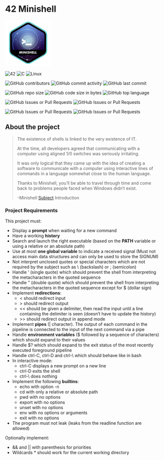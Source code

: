 # 42 Minishell

![Minishell 42](https://github.com/mcombeau/mcombeau/blob/main/42_badges/minishelle.png)

![42](https://img.shields.io/badge/-42-black?style=for-the-badge&logo=42&logoColor=white)
![C](https://img.shields.io/badge/c-%2300599C.svg?style=for-the-badge&logo=c&logoColor=white)
![Linux](https://img.shields.io/badge/Linux-FCC624?style=for-the-badge&logo=linux&logoColor=black)

![GitHub contributors](https://img.shields.io/github/contributors/PBento96/minishell)
![GitHub commit activity](https://img.shields.io/github/commit-activity/t/PBento96/minishell)
![GitHub last commit](https://img.shields.io/github/last-commit/PBento96/minishell)

![GitHub repo size](https://img.shields.io/github/repo-size/PBento96/minishell)
![GitHub code size in bytes](https://img.shields.io/github/languages/code-size/PBento96/minishell)
![GitHub top language](https://img.shields.io/github/languages/top/PBento96/minishell)

![GitHub Issues or Pull Requests](https://img.shields.io/github/issues-pr-raw/PBento96/minishell)
![GitHub Issues or Pull Requests](https://img.shields.io/github/issues-pr-closed-raw/PBento96/minishell)

![GitHub Issues or Pull Requests](https://img.shields.io/github/issues-raw/PBento96/minishell)
![GitHub Issues or Pull Requests](https://img.shields.io/github/issues-closed-raw/PBento96/minishell)

## About the project

> The existence of shells is linked to the very existence of IT.
>
> At the time, all developers agreed that communicating with a computer using aligned 1/0 switches was seriously irritating.
>
> It was only logical that they came up with the idea of creating a software to communicate with a computer using interactive lines of commands in a language somewhat close to the human language.
>
> Thanks to Minishell, you’ll be able to travel through time and come back to problems people faced when Windows didn’t exist.
>
> -Minishell [Subject](./docs/en.subject.pdf) Introduction

### Project Requirements

This project must:

- Display a **prompt** when waiting for a new command
- Have a working **history**
- Search and launch the right executable (based on the **PATH** variable or using a relative or an absolute path)
- Use at most **one global variable** to indicate a received signal (Must not access main data structures and can only be used to store the SIGNUM)
- Not interpret unclosed quotes or special characters which are not required by the subject such as \ (backslash) or ; (semicolon)
- Handle ’ (single quote) which should prevent the shell from interpreting the metacharacters in the quoted sequence
- Handle " (double quote) which should prevent the shell from interpreting the metacharacters in the quoted sequence except for $ (dollar sign)
- Implement **redirections**:
  - < should redirect input
  - \> should redirect output
  - << should be given a delimiter, then read the input until a line containing the delimiter is seen (doesn’t have to update the history)
  - \>\> should redirect output in append mode
- Implement **pipes** (| character). The output of each command in the pipeline is connected to the input of the next command via a pipe
- Handle **environment variables** ($ followed by a sequence of characters) which should expand to their values
- Handle $? which should expand to the exit status of the most recently executed foreground pipeline
- Handle ctrl-C, ctrl-D and ctrl-\ which should behave like in bash
- In interactive mode:
  - ctrl-C displays a new prompt on a new line
  - ctrl-D exits the shell
  - ctrl-\ does nothing
- Implement the following **builtins**:
  - echo with option -n
  - cd with only a relative or absolute path
  - pwd with no options
  - export with no options
  - unset with no options
  - env with no options or arguments
  - exit with no options
- The program must not leak (leaks from the readline function are allowed)

Optionally implement:

- && and || with parenthesis for priorities
- Wildcards * should work for the current working directory
